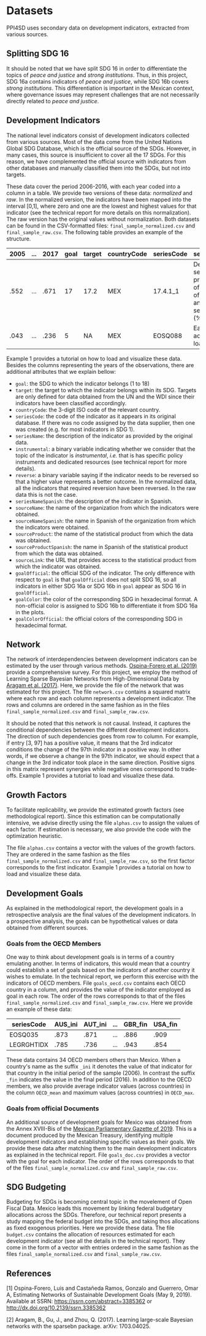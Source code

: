 # Datasets

PPI4SD uses secondary data on development indicators, extracted from various sources.

## Splitting SDG 16
It should be noted that we have split SDG 16 in order to differentiate the topics of *peace and justice* and *strong institutions*. Thus, in this project, SDG 16a contains indicators of *peace and justice*, while SDG 16b covers *strong institutions*. This differentiation is important in the Mexican context, where governance issues may represent challenges that are not necessarily directly related to *peace and justice*.

## Development Indicators
The national level indicators consist of development indicators collected from various sources. Most of the data come from the United Nations Global SDG Database, which is the official source of the SDGs. However, in many cases, this source is insufficient to cover all the 17 SDGs. For this reason, we have complemented the official source with indicators from other databases and manually classified them into the SDGs, but not into targets.

These data cover the period 2006-2016, with each year coded into a column in a table. We provide two versions of these data: *normalized* and *raw*. In the normalized version, the indicators have been mapped into the interval [0,1], where zero and one are the lowest and highest values for that indicator (see the technical report for more details on this normalization). The raw version has the original values without normalization. Both datasets can be found in the CSV-formatted files: `final_sample_normalized.csv` and `final_sample_raw.csv`. The following table provides an example of the structure.

| 2005 | ... | 2017 | goal | target | countryCode | seriesCode | seriesName | instrumental | reverse |
| --- | --- | --- | --- | --- | --- | --- | --- | --- | --- |
| .552 | ... | .671 | 17 | 17.2 | MEX | 17.4.1_1 | Debt service as a proportion of exports of goods and services (%) | 1 | 1 |
| .043 | ... | .236 | 5 | NA | MEX | EOSQ088 | Ease of access to loans | 1 | 1 |

Example 1 provides a tutorial on how to load and visualize these data. Besides the columns representing the years of the observations, there are additional attributes that we explain bellow:

* `goal`: the SDG to which the indicator belongs (1 to 18)
* `target`: the target to which the indicator belongs within its SDG. Targets are only defined for data obtained from the UN and the WDI since their indicators have been classified accordingly.
* `countryCode`: the 3-digit ISO code of the relevant country.
* `seriesCode`: the code of the indicator as it appears in its original database. If there was no code assigned by the data supplier, then one was created (e.g. for most indicators in SDG 1).
* `seriesName`: the description of the indicator as provided by the original data.
* `instrumental`: a binary variable indicating whether we consider that the topic of the indicator is *instrumental*, *i.e.* that is has specific policy instruments and dedicated resources (see technical report for more details).
* `reverse`: a binary variable saying if the indicator needs to be reversed so that a higher value represents a better outcome. In the normalized data, all the indicators that required reversion have been reversed. In the raw data this is not the case.
* `seriesNameSpanish`: the description of the indicator in Spanish.
* `sourceName`: the name of the organization from which the indicators were obtained.
* `sourceNameSpanish`: the name in Spanish of the organization from which the indicators were obtained.
* `sourceProduct`: the name of the statistical product from which the data was obtained.
* `sourceProductSpanish`: the name in Spanish of the statistical product from which the data was obtained.
* `sourceLink`: the URL that provides access to the statistical product from which the indicator was obtained.
* `goalOfficial`: the official SDG of the indicator. The only difference with respect to `goal` is that `goalOfficial` does not split SDG 16, so all indicators in either SDG 16a or SDG 16b in `goal` appear as SDG 16 in `goalOfficial`.
* `goalColor`: the color of the corresponding SDG in hexadecimal format. A non-official color is assigned to SDG 16b to differentiate it from SDG 16a in the plots.
* `goalColorOfficial`: the official colors of the corresponding SDG in hexadecimal format.

## Network
The network of interdependencies between development indicators can be estimated by the user through various methods. [Ospina-Forero et al. (2019)](http://dx.doi.org/10.2139/ssrn.3385362) provide a comprehensive survey. For this project, we employ the method of Learning Sparse Bayesian Networks from High-Dimensional Data by [Aragam et al. (2017)](https://github.com/itsrainingdata/sparsebn). Here, we provide the file of the network that was estimated for this project. The file `network.csv` contains a squared matrix where each row and each column represents a development indicator. The rows and columns are ordered in the same fashion as in the files `final_sample_normalized.csv` and `final_sample_raw.csv`.

It should be noted that this network is not causal. Instead, it captures the conditional dependencies between the different development indicators. The direction of such dependencies goes from row to column. For example, if entry [3, 97] has a positive value, it means that the 3rd indicator conditions the change of the 97th indicator in a positive way. In other words, if we observe a change in the 97th indicator, we should expect that a change in the 3rd indicator took place in the same direction. Positive signs in this matrix represent synergies while negative ones correspond to trade-offs. Example 1 provides a tutorial to load and visualize these data.

## Growth Factors
To facilitate replicability, we provide the estimated growth factors (see methodological report). Since this estimation can be computationally intensive, we advise directly using the file `alphas.csv` to assign the values of each factor. If estimation is necessary, we also provide the code with the optimization heuristic.

The file `alphas.csv` contains a vector with the values of the growth factors. They are ordered in the same fashion as the files `final_sample_normalized.csv` and `final_sample_raw.csv`, so the first factor corresponds to the first indicator. Example 1 provides a tutorial on how to load and visualize these data.

## Development Goals
As explained in the methodological report, the development goals in a retrospective analysis are the final values of the development indicators. In a prospective analysis, the goals can be hypothetical values or data obtained from different sources. 

### Goals from the OECD Members
One way to think about development goals is in terms of a country emulating another. In terms of indicators, this would mean that a country could establish a set of goals based on the indicators of another country it wishes to emulate. In the technical report, we perform this exercise with the indicators of OECD members. File `goals_oecd.csv` contains each OECD country in a column, and provides the value of the indicator employed as goal in each row. The order of the rows corresponds to that of the files `final_sample_normalized.csv` and `final_sample_raw.csv`. Here we provide an example of these data:

| seriesCode | AUS_ini | AUT_ini | ... | GBR_fin | USA_fin |
| --- | --- | --- | --- | --- | --- |
| EOSQ035 | .873 | .871 | ... | .886 | .909 |
| LEGRGHTIDX | .785 | .736 | ... | .943 | .854 |

These data contains 34 OECD members others than Mexico. When a country's name as the suffix `_ini` it denotes the value of that indicator for that country in the initial period of the sample (2006). In contrast the suffix `_fin` indicates the value in the final period (2016). In addition to the OECD members, we also provide average indicator values (across countries) in the column `OECD_mean` and maximum values (across countries) in `OECD_max`.

### Goals from official Documents
An additional source of development goals for Mexico was obtained from the Annex XVIII-Bis of the [Mexican Parliamentary Gazette of 2019](http://gaceta.diputados.gob.mx/PDF/64/2019/abr/20190430-XVIII-1.pdf). This is a document produced by the Mexican Treasury, identifying multiple development indicators and establishing specific values as their goals. We provide these data after matching them to the main development indicators as explained in the technical report. File `goals_doc.csv` provides a vector with the goal for each indicator. The order of the rows corresponds to that of the files `final_sample_normalized.csv` and `final_sample_raw.csv`.

## SDG Budgeting
Budgeting for SDGs is becoming central topic in the movelement of Open Fiscal Data. Mexico leads this movement by linking federal budgetary allocations across the SDGs. Therefore, our technical report presents a study mapping the federal budget into the SDGs, and taking thos allocations as fixed exogenous priorities. Here we provide these data. The file `budget.csv` contains the allocation of resources estimated for each development indicator (see all the details in the technical report). They come in the form of a vector with entries ordered in the same fashion as the files `final_sample_normalized.csv` and `final_sample_raw.csv`.

## References

[1] Ospina-Forero, Luis and Castañeda Ramos, Gonzalo and Guerrero, Omar A, Estimating Networks of Sustainable Development Goals (May 9, 2019). Available at SSRN: https://ssrn.com/abstract=3385362 or http://dx.doi.org/10.2139/ssrn.3385362 

[2] Aragam, B., Gu, J., and Zhou, Q. (2017). Learning large-scale Bayesian networks with the sparsebn package. arXiv: 1703.04025.

